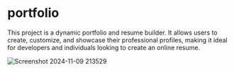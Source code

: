 # portfolio
This project is a dynamic portfolio and resume builder. It allows users to create, customize, and showcase their professional profiles, making it ideal for developers and individuals looking to create an online resume.

![Screenshot 2024-11-09 213529](https://github.com/user-attachments/assets/e515fc15-7c07-4b53-9956-9a4494129c94)
